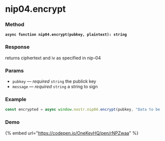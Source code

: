 # nip04.encrypt

### Method

<pre><code><strong>async function nip04.encrypt(pubkey, plaintext): string 
</strong></code></pre>

### Response

returns ciphertext and iv as specified in nip-04

### Params

* `pubkey` — _required_ `string`  the publick key
* `message` — _required_ `string` a string to sign

### Example

```javascript
const encrypted = async window.nostr.nip04.encrypt(pubkey, "Data to be encrypted")
```

### Demo

{% embed url="https://codepen.io/OneKeyHQ/pen/rNPZwaa" %}
